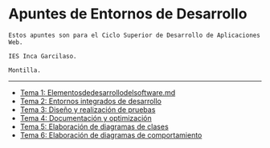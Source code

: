 # Apuntes de Entornos de Desarrollo

```
Estos apuntes son para el Ciclo Superior de Desarrollo de Aplicaciones Web.

IES Inca Garcilaso.

Montilla.

```

---
- [Tema 1: Elementosdedesarrollodelsoftware.md](Tema1.md)
- [Tema 2: Entornos integrados de desarrollo](Tema2.md)
- [Tema 3: Diseño y realización de pruebas](Tema3.md)
- [Tema 4: Documentación y optimización](Tema4.md)
- [Tema 5: Elaboración de diagramas de clases](Tema5.md)
- [Tema 6: Elaboración de diagramas de comportamiento](Tema6.md)
